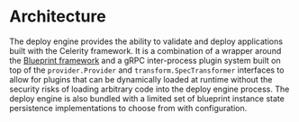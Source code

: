 # Architecture

The deploy engine provides the ability to validate and deploy applications built with the Celerity framework. It is a combination of a wrapper around the [Blueprint framework](../../blueprint/README.md) and a gRPC inter-process plugin system built on top of the `provider.Provider` and `transform.SpecTransformer` interfaces to allow for plugins that can be dynamically loaded at runtime without the security risks of loading arbitrary code into the deploy engine process.
The deploy engine is also bundled with a limited set of blueprint instance state persistence implementations to choose from with configuration.
